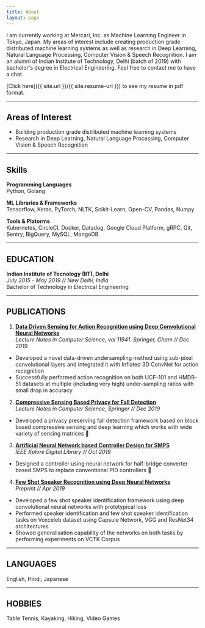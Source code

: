 ```yaml
---
title: About
layout: page
---
```

<!-- ![Profile Image]({% if site.external-image %}{{ site.picture }}{% else %}{{ site.url }}/{{ site.picture }}{% endif %}) -->

<!-- <img class="selfie" src="{% if site.external-image %}{{ site.picture }}{% else %}{{ site.url }}/{{ site.picture }}{% endif %}" alt="Profile Image" style="width:25%;float:right;" /> -->

I am currently working at Mercari, Inc. as Machine Learning Engineer in Tokyo, Japan. My areas of interest include creating production grade distributed machine learning systems as well as research in Deep Learning, Natural Language Processing, Computer Vision & Speech Recognition. I am an alumni of Indian Institute of Technology, Delhi (batch of 2019) with bachelor's degree in Electrical Engineering. Feel free to contact me to have a chat.

[Click here]({{ site.url }}/{{ site.resume-url }}) to see my resume in pdf format.

---

<!-- My github contributions chart:
<img src="https://ghchart.rshah.org/prashant616" alt="Prashant's GitHub Contributions" style="width:100%;"> -->

<!-- --- -->

## Areas of Interest

- Building production grade distributed machine learning systems
- Research in Deep Learning, Natural Language Processing, Computer Vision & Speech Recognition

---

## Skills

**Programming Languages**  
Python, Golang

**ML Libraries & Frameworks**  
Tensorflow, Keras, PyTorch, NLTK, Scikit-Learn, Open-CV, Pandas, Numpy

**Tools & Platorms**  
Kubernetes, CircleCI, Docker, Datadog, Google Cloud Platform, gRPC, Git, Sentry, BigQuery, MySQL, MongoDB

---

## EDUCATION

**Indian Institute of Tecnology (IIT), Delhi**  
*July 2015 - May 2019 // New Delhi, India*  
Bachelor of Technology in Electrical Engineering

---

## PUBLICATIONS

1. [**Data Driven Sensing for Action Recognition using Deep Convolutional Neural Networks**](https://www.researchgate.net/publication/337488173_Data_Driven_Sensing_for_Action_Recognition_Using_Deep_Convolutional_Neural_Networks)  
*Lecture Notes in Computer Science, vol 11941. Springer, Cham // Dec 2019*
  - Developed a novel data-driven undersampling method using sub-pixel convolutional layers and integrated it with Inflated 3D ConvNet for action recognition
  - Successfully performed action recognition on both UCF-101 and HMDB-51 datasets at multiple (including very high) under-sampling ratios with small drop in accuracy

2. [**Compressive Sensing Based Privacy for Fall Detection**](https://www.researchgate.net/publication/338188678_Compressive_sensing_based_privacy_for_fall_detection)  
*Lecture Notes in Computer Science, Springer // Dec 2019*
  - Developed a privacy preserving fall detection framework based on block based compressive sensing and deep learning which works with wide variety of sensing matrices

3. [**Artificial Neural Network based Controller Design for SMPS**](https://www.researchgate.net/publication/338356363_Artificial_Neural_Network_based_controller_design_for_SMPS)  
*IEEE Xplore Digital Library // Oct 2019*
  - Designed a controller using neural network for half-bridge converter based SMPS to replace conventional PID controllers

4. [**Few Shot Speaker Recognition using Deep Neural Networks**](https://www.researchgate.net/publication/332522436_Few_Shot_Speaker_Recognition_using_Deep_Neural_Networks)  
*Preprint // Apr 2019*
  - Developed a few shot speaker identification framework using deep convolutional neural networks with prototypical loss
  - Performed speaker identification and few shot speaker identification tasks on Voxceleb dataset using Capsule Network, VGG and ResNet34 architectures
  - Showed generalisation capability of the networks on both tasks by performing experiments on VCTK Corpus

---

## LANGUAGES

English, Hindi, Japanese

---

## HOBBIES

Table Tennis, Kayaking, Hiking, Video Games

<!-- <h2>Projects</h2>

<ul>
	<li><a href="https://github.com/">Lorem Lorem</a></li>
	<li><a href="https://github.com/">Ipsum Dolor</a></li>
	<li><a href="https://github.com/">Dolor Lorem</a></li>
</ul> -->
